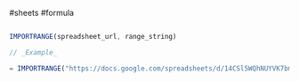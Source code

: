 #sheets #formula 

```javascript

IMPORTRANGE(spreadsheet_url, range_string)

// _Example_

= IMPORTRANGE("https://docs.google.com/spreadsheets/d/14CSl5WQhNUYVK7bmTJ7gHRNl-MH0A74wOhVDjqMAgNo/edit#gid=0", "Tasks!E2:E1000")

```

